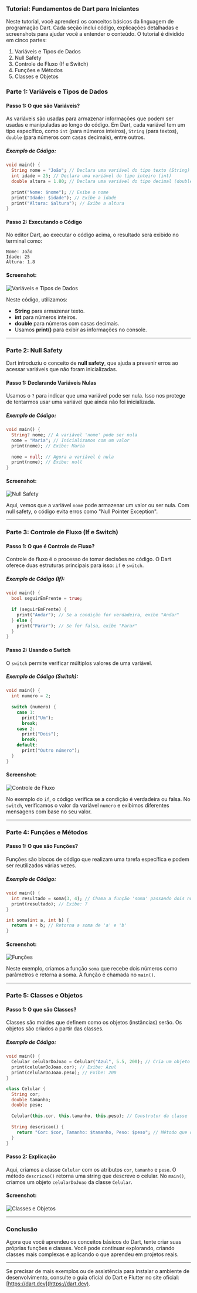 ### Tutorial: Fundamentos de Dart para Iniciantes

Neste tutorial, você aprenderá os conceitos básicos da linguagem de programação Dart. Cada seção inclui código, explicações detalhadas e screenshots para ajudar você a entender o conteúdo. O tutorial é dividido em cinco partes:

1. Variáveis e Tipos de Dados
2. Null Safety
3. Controle de Fluxo (If e Switch)
4. Funções e Métodos
5. Classes e Objetos

### **Parte 1: Variáveis e Tipos de Dados**

#### **Passo 1: O que são Variáveis?**

As variáveis são usadas para armazenar informações que podem ser usadas e manipuladas ao longo do código. Em Dart, cada variável tem um tipo específico, como `int` (para números inteiros), `String` (para textos), `double` (para números com casas decimais), entre outros.

##### **Exemplo de Código**:

```dart
void main() {
  String nome = "João"; // Declara uma variável do tipo texto (String)
  int idade = 25; // Declara uma variável do tipo inteiro (int)
  double altura = 1.80; // Declara uma variável do tipo decimal (double)
  
  print("Nome: $nome"); // Exibe o nome
  print("Idade: $idade"); // Exibe a idade
  print("Altura: $altura"); // Exibe a altura
}
```

#### **Passo 2: Executando o Código**

No editor Dart, ao executar o código acima, o resultado será exibido no terminal como:

```
Nome: João
Idade: 25
Altura: 1.8
```

#### **Screenshot**:

![Variáveis e Tipos de Dados](link_to_screenshot)

Neste código, utilizamos:
- **String** para armazenar texto.
- **int** para números inteiros.
- **double** para números com casas decimais.
- Usamos **print()** para exibir as informações no console.

---

### **Parte 2: Null Safety**

Dart introduziu o conceito de **null safety**, que ajuda a prevenir erros ao acessar variáveis que não foram inicializadas.

#### **Passo 1: Declarando Variáveis Nulas**

Usamos o `?` para indicar que uma variável pode ser nula. Isso nos protege de tentarmos usar uma variável que ainda não foi inicializada.

##### **Exemplo de Código**:

```dart
void main() {
  String? nome; // A variável 'nome' pode ser nula
  nome = "Maria"; // Inicializamos com um valor
  print(nome); // Exibe: Maria
  
  nome = null; // Agora a variável é nula
  print(nome); // Exibe: null
}
```

#### **Screenshot**:

![Null Safety](link_to_screenshot)

Aqui, vemos que a variável `nome` pode armazenar um valor ou ser nula. Com null safety, o código evita erros como "Null Pointer Exception".

---

### **Parte 3: Controle de Fluxo (If e Switch)**

#### **Passo 1: O que é Controle de Fluxo?**

Controle de fluxo é o processo de tomar decisões no código. O Dart oferece duas estruturas principais para isso: `if` e `switch`.

##### **Exemplo de Código (If)**:

```dart
void main() {
  bool seguirEmFrente = true;
  
  if (seguirEmFrente) {
    print("Andar"); // Se a condição for verdadeira, exibe "Andar"
  } else {
    print("Parar"); // Se for falsa, exibe "Parar"
  }
}
```

#### **Passo 2: Usando o Switch**

O `switch` permite verificar múltiplos valores de uma variável.

##### **Exemplo de Código (Switch)**:

```dart
void main() {
  int numero = 2;
  
  switch (numero) {
    case 1:
      print("Um");
      break;
    case 2:
      print("Dois");
      break;
    default:
      print("Outro número");
  }
}
```

#### **Screenshot**:

![Controle de Fluxo](link_to_screenshot)

No exemplo do `if`, o código verifica se a condição é verdadeira ou falsa. No `switch`, verificamos o valor da variável `numero` e exibimos diferentes mensagens com base no seu valor.

---

### **Parte 4: Funções e Métodos**

#### **Passo 1: O que são Funções?**

Funções são blocos de código que realizam uma tarefa específica e podem ser reutilizados várias vezes.

##### **Exemplo de Código**:

```dart
void main() {
  int resultado = soma(3, 4); // Chama a função 'soma' passando dois números
  print(resultado); // Exibe: 7
}

int soma(int a, int b) {
  return a + b; // Retorna a soma de 'a' e 'b'
}
```

#### **Screenshot**:

![Funções](link_to_screenshot)

Neste exemplo, criamos a função `soma` que recebe dois números como parâmetros e retorna a soma. A função é chamada no `main()`.

---

### **Parte 5: Classes e Objetos**

#### **Passo 1: O que são Classes?**

Classes são moldes que definem como os objetos (instâncias) serão. Os objetos são criados a partir das classes.

##### **Exemplo de Código**:

```dart
void main() {
  Celular celularDoJoao = Celular("Azul", 5.5, 200); // Cria um objeto da classe 'Celular'
  print(celularDoJoao.cor); // Exibe: Azul
  print(celularDoJoao.peso); // Exibe: 200
}

class Celular {
  String cor;
  double tamanho;
  double peso;
  
  Celular(this.cor, this.tamanho, this.peso); // Construtor da classe
  
  String descricao() {
    return "Cor: $cor, Tamanho: $tamanho, Peso: $peso"; // Método que descreve o celular
  }
}
```

#### **Passo 2: Explicação**

Aqui, criamos a classe `Celular` com os atributos `cor`, `tamanho` e `peso`. O método `descricao()` retorna uma string que descreve o celular. No `main()`, criamos um objeto `celularDoJoao` da classe `Celular`.

#### **Screenshot**:

![Classes e Objetos](link_to_screenshot)

---

### **Conclusão**

Agora que você aprendeu os conceitos básicos do Dart, tente criar suas próprias funções e classes. Você pode continuar explorando, criando classes mais complexas e aplicando o que aprendeu em projetos reais.

---

Se precisar de mais exemplos ou de assistência para instalar o ambiente de desenvolvimento, consulte o guia oficial do Dart e Flutter no site oficial: [https://dart.dev](https://dart.dev).